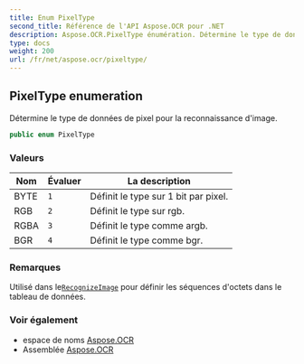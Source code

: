 ```yaml
---
title: Enum PixelType
second_title: Référence de l'API Aspose.OCR pour .NET
description: Aspose.OCR.PixelType énumération. Détermine le type de données de pixel pour la reconnaissance dimage.
type: docs
weight: 200
url: /fr/net/aspose.ocr/pixeltype/
---
```

## PixelType enumeration

Détermine le type de données de pixel pour la reconnaissance d'image.

```csharp
public enum PixelType
```

### Valeurs

| Nom | Évaluer | La description |
| --- | --- | --- |
| BYTE | `1` | Définit le type sur 1 bit par pixel. |
| RGB | `2` | Définit le type sur rgb. |
| RGBA | `3` | Définit le type comme argb. |
| BGR | `4` | Définit le type comme bgr. |

### Remarques

Utilisé dans le[`RecognizeImage`](../asposeocr/recognizeimage/) pour définir les séquences d'octets dans le tableau de données.

### Voir également

* espace de noms [Aspose.OCR](../../aspose.ocr/)
* Assemblée [Aspose.OCR](../../)


